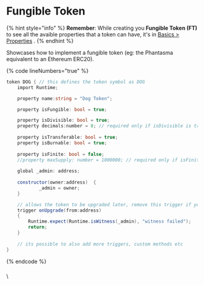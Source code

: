 # Fungible Token

{% hint style="info" %}
**Remember**: While creating you **Fungible Token (FT)** to see all the avaible properties that a token can have, it's in [Basics > Properties](../../../basics/basics/properties.md) .
{% endhint %}

Showcases how to implement a fungible token (eg: the Phantasma equivalent to an Ethereum ERC20).

{% code lineNumbers="true" %}
```csharp
token DOG { // this defines the token symbol as DOG
	import Runtime;

	property name:string = "Dog Token";

	property isFungible: bool = true;

	property isDivisible: bool = true;
	property decimals:number = 8; // required only if isDivisible is true
	
	property isTransferable: bool = true;
	property isBurnable: bool = true;
	
	property isFinite: bool = false;
	//property maxSupply: number = 1000000; // required only if isFinite is true
	
	global _admin: address;
	
	constructor(owner:address)	{
       		_admin = owner;
	}

	// allows the token to be upgraded later, remove this trigger if you want a imutable fungible token
	trigger onUpgrade(from:address) 
	{
		Runtime.expect(Runtime.isWitness(_admin), "witness failed");
		return;
	}
	
	// its possible to also add more triggers, custom methods etc
}
```
{% endcode %}

###

\
